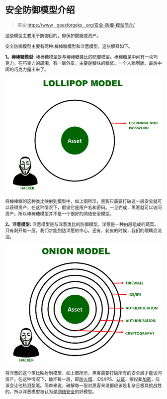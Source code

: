 # 安全防御模型介绍

> 原文:[https://www . geesforgeks . org/安全-防御-模型简介/](https://www.geeksforgeeks.org/introduction-to-security-defense-models/)

这些模型主要用于防御目的，即保护数据或资产。

安全防御模型主要有两种:棒棒糖模型和洋葱模型。这些解释如下。

**1。棒棒糖模型:**
棒棒糖模型是与棒棒糖类比的防御模型。棒棒糖是中间有一块巧克力，在巧克力的周围，有一层外皮，主要是糖味的糖浆。一个人舔啊舔，最后中间的巧克力露出来了。

![](img/323f17b14edd94b196d366a278086165.png)

将棒棒糖的这种类比映射到模型中，如上图所示，黑客只需要打破这一层安全就可以获得资产，在这种情况下，假设它是用户名和密码。一旦完成，黑客就可以访问资产。所以棒棒糖模型并不是一个很好的网络安全模型。

**2。洋葱模型:**
洋葱模型是与洋葱类比的防御模型。洋葱是一种由层组成的蔬菜。只有剥开每一层，我们才能到达洋葱的中心。还有，剥皮的时候，我们的眼睛会流泪。

![](img/263e155e534e0eb0110c80f5bb04539b.png)

将洋葱的这个类比映射到模型，如上图所示，黑客需要打破所有的安全层才能访问资产。在这种情况下，破坏每一层，即[防火墙](https://www.geeksforgeeks.org/introduction-of-firewall-in-computer-network/)、IDS/IPS、[认证](https://www.geeksforgeeks.org/difference-between-authentication-and-authorization/)、授权和[加密](https://www.geeksforgeeks.org/cryptography-and-its-types/)，应该会让他热泪盈眶。简单来说，破解每一层对黑客来说都应该是复杂且极具挑战性的。所以洋葱模型被认为是[网络安全](https://www.geeksforgeeks.org/network-security/)的好模型。